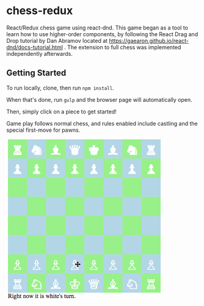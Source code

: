 # chess-redux

React/Redux chess game using react-dnd. This game began as a tool to learn how to use higher-order components, by following the React Drag and Drop tutorial by Dan Abramov located at https://gaearon.github.io/react-dnd/docs-tutorial.html . The extension to full chess was implemented independently afterwards.

## Getting Started

To run locally, clone, then run `npm install`.

When that's done, run `gulp` and the browser page will automatically open.

Then, simply click on a piece to get started!

Game play follows normal chess, and rules enabled include castling and the special first-move for pawns.

![alt text](demo.gif)
